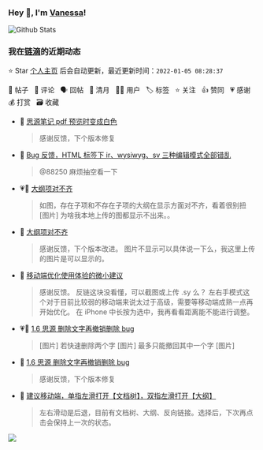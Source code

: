 ### Hey 👋, I'm [Vanessa](http://vanessa.b3log.org/)!

![Github Stats](https://github-readme-stats.vercel.app/api?username=Vanessa219&show_icons=true)

<!--events start -->

### 我在[链滴](https://ld246.com)的近期动态

⭐️ Star [个人主页](https://github.com/Vanessa219/Vanessa219) 后会自动更新，最近更新时间：`2022-01-05 08:28:37`

📝 帖子 &nbsp; 💬 评论 &nbsp; 🗣 回帖 &nbsp; 🌙 清月 &nbsp; 👨‍💻 用户 &nbsp; 🏷️ 标签 &nbsp; ⭐️ 关注 &nbsp; 👍 赞同 &nbsp; 💗 感谢 &nbsp; 💰 打赏 &nbsp; 🗃 收藏

* 💬 [思源笔记 pdf 预览时变成白色](https://ld246.com/article/1641198819303/comment/1641267275707#comments)

  > 感谢反馈，下个版本修复
* 💬 [Bug 反馈，HTML 标签下 ir、wysiwyg、sv 三种编辑模式全部错乱](https://ld246.com/article/1640365098965/comment/1641260146998#comments)

  > @88250 麻烦抽空看一下
* 💗📝 [大纲项对不齐](https://ld246.com/article/1641218635981)

  > 如图，存在子项和不存在子项的大纲在显示方面对不齐，看着很别扭 [图片] 为啥我本地上传的图都显示不出来。。
* 💬 [大纲项对不齐](https://ld246.com/article/1641218635981/comment/1641220296600#comments)

  > 感谢反馈，下个版本改进。 图片不显示可以具体说一下么，我这里上传的图片是可以显示的。
* 💬 [移动端优化使用体验的微小建议](https://ld246.com/article/1641110315727/comment/1641174851408#comments)

  > 感谢反馈。 反链这块没看懂，可以截图或上传 .sy 么？ 左右手模式这个对于目前比较弱的移动端来说太过于高级，需要等移动端成熟一点再开始优化。 在 iPhone 中长按为选中，我再看看距离能不能进行调整。
* 💗📝 [1.6 思源 删除文字再撤销删除 bug](https://ld246.com/article/1641039650671)

  > [图片] 若快速删除两个字 [图片] 最多只能撤回其中一个字 [图片]
* 💬 [1.6 思源 删除文字再撤销删除 bug](https://ld246.com/article/1641039650671/comment/1641052841341#comments)

  > 感谢反馈，下个版本修复
* 💬 [建议移动端，单指左滑打开【文档树】，双指左滑打开【大纲】](https://ld246.com/article/1641010265163/comment/1641035370273#comments)

  > 左右滑动是后退，目前有文档树、大纲、反向链接。选择后，下次再点击会保持上一次的状态。


<!--events end -->

<a title="Hits" target="_blank" href="https://github.com/Vanessa219/Vanessa219"><img src="https://hits.b3log.org/Vanessa219/Vanessa219.svg"></a>
